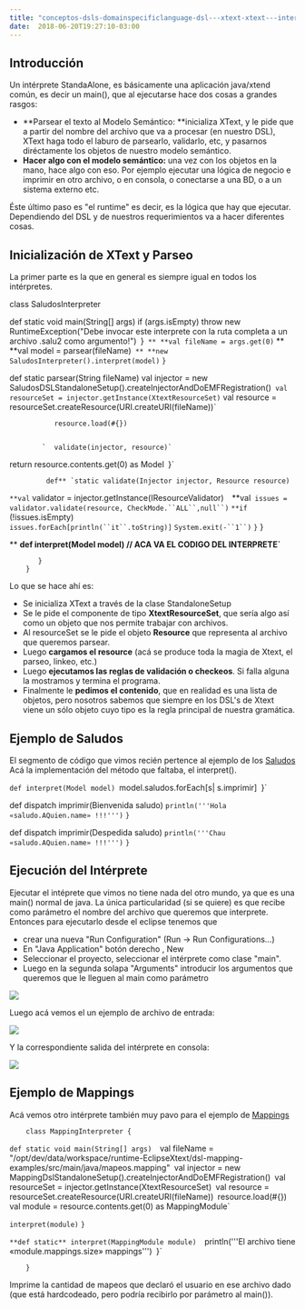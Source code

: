 ```yaml
---
title: "conceptos-dsls-domainspecificlanguage-dsl---xtext-xtext---interprete-standalone"
date:  2018-06-20T19:27:10-03:00
---
```



## Introducción

Un intérprete StandaAlone, es básicamente una aplicación java/xtend común, es decir un main(), que al ejecutarse hace dos cosas a grandes rasgos:

* **Parsear el texto al Modelo Semántico: **inicializa XText, y le pide que a partir del nombre del archivo que va a procesar (en nuestro DSL), XText haga todo el laburo de parsearlo, validarlo, etc, y pasarnos diréctamente los objetos de nuestro modelo semántico.
* **Hacer algo con el modelo semántico:** una vez con los objetos en la mano, hace algo con eso. Por ejemplo ejecutar una lógica de negocio e imprimir en otro archivo, o en consola, o conectarse a una BD, o a un sistema externo etc.

Éste último paso es "el runtime" es decir, es la lógica que hay que ejecutar.
Dependiendo del DSL y de nuestros requerimientos va a hacer diferentes cosas.


## Inicialización de XText y Parseo

La primer parte es la que en general es siempre igual en todos los intérpretes.








class SaludosInterpreter 
 
 def static void main(String[] args) 
 if (args.isEmpty) 
 throw new RuntimeException("Debe invocar este interprete con la ruta completa a un archivo .salu2 como argumento!")`
 `}`
** **val fileName = args.get(0)`
** **val model = parsear(fileName)`
** **new SaludosInterpreter().interpret(model)`
 `}`



 def static parsear(String fileName) 
          val injector = new SaludosDSLStandaloneSetup().createInjectorAndDoEMFRegistration()`
 val resourceSet = injector.getInstance(XtextResourceSet)`
 val resource = resourceSet.createResource(URI.createURI(fileName))`
 
               resource.load(#{})


            `  validate(injector, resource)`


 return resource.contents.get(0) as Model`
 `}`



             def** `static validate(Injector injector, Resource resource)  
 `**val` validator = injector.getInstance(IResourceValidator)` 
 `**val` issues = validator.validate(resource, CheckMode.``ALL``,null``)` 
 `**if` (!issues.isEmpty)  
 `issues.forEach[println(``it``.toString)]` 
 `System.exit(-``1``)` 
 `}` 
           }
                

** **def interpret(Model model) 
      // ACA VA EL CODIGO DEL INTERPRETE`**

           }
        }


Lo que se hace ahí es:

* Se inicializa XText a través de la clase <MiDSL>StandaloneSetup
* Se le pide el componente de tipo **XtextResourceSet**, que sería algo así como un objeto que nos permite trabajar con archivos.
* Al resourceSet se le pide el objeto **Resource** que representa al archivo que queremos parsear.
* Luego **cargamos el resource** (acá se produce toda la magia de Xtext, el parseo, linkeo, etc.)
* Luego **ejecutamos las reglas de validación o checkeos**. Si falla alguna la mostramos y termina el programa.
* Finalmente le **pedimos el contenido**, que en realidad es una lista de objetos, pero nosotros sabemos que siempre en los DSL's de Xtext viene un sólo objeto cuyo tipo es la regla principal de nuestra gramática.

## Ejemplo de Saludos

El segmento de código que vimos recién pertence al ejemplo de los [Saludos](../conceptos-dsls-domainspecificlanguage-dsl---xtext-dsl-en-xtext---saludos)
Acá la implementación del método que faltaba, el interpret().





 ` def interpret(Model model) 
 `model.saludos.forEach[s| s.imprimir]`
 `}`
 
 def dispatch imprimir(Bienvenida saludo) 
 `println('''Hola «saludo.AQuien.name» !!!''')`
 `}`
 
 def dispatch imprimir(Despedida saludo) 
 `println('''Chau «saludo.AQuien.name» !!!''')`
 `}`


## Ejecución del Intérprete

Ejecutar el intéprete que vimos no tiene nada del otro mundo, ya que es una main() normal de java.
La única particularidad (si se quiere) es que recibe como parámetro el nombre del archivo que queremos que interprete.
Entonces para ejecutarlo desde el eclipse tenemos que 

* crear una nueva "Run Configuration" (Run -> Run Configurations...)
* En "Java Application" botón derecho , New
* Seleccionar el proyecto, seleccionar el intérprete como clase "main".
* Luego en la segunda solapa "Arguments" introducir los argumentos que queremos que le lleguen al main como parámetro


[![](https://sites.google.com/site/programacionhm/_/rsrc/1403096818432/conceptos/dsls/domainspecificlanguage/dsl---xtext/xtext---interprete-standalone/saludos-args.png)
](conceptos-dsls-domainspecificlanguage-dsl---xtext-xtext---interprete-standalone-saludos-args-png?attredirects=0)

Luego acá vemos el un ejemplo de archivo de entrada:

[![](https://sites.google.com/site/programacionhm/_/rsrc/1403096890892/conceptos/dsls/domainspecificlanguage/dsl---xtext/xtext---interprete-standalone/ejemplo-dsl.png)
](conceptos-dsls-domainspecificlanguage-dsl---xtext-xtext---interprete-standalone-ejemplo-dsl-png?attredirects=0)

Y la correspondiente salida del intérprete en consola:

[![](https://sites.google.com/site/programacionhm/_/rsrc/1403096960763/conceptos/dsls/domainspecificlanguage/dsl---xtext/xtext---interprete-standalone/ejemplo-salida.png)
](conceptos-dsls-domainspecificlanguage-dsl---xtext-xtext---interprete-standalone-ejemplo-salida-png?attredirects=0)

## Ejemplo de Mappings

Acá vemos otro intérprete también muy pavo para el ejemplo de [Mappings](../conceptos-dsls-domainspecificlanguage-dsl---xtext-xtext-dsl---orm-mappings)





        class MappingInterpreter {
 
 `def static void main(String[] args) 
 `val fileName = "/opt/dev/data/workspace/runtime-EclipseXtext/dsl-mapping-examples/src/main/java/mapeos.mapping"`
 `val injector = new MappingDslStandaloneSetup().createInjectorAndDoEMFRegistration()`
 `val resourceSet = injector.getInstance(XtextResourceSet)`
 `val resource = resourceSet.createResource(URI.createURI(fileName))`
 `resource.load(#{})`
 `val module = resource.contents.get(0) as MappingModule`


 `interpret(module)`
 `}`
 
 `**def static** interpret(MappingModule module) 
         `println('''El archivo tiene «module.mappings.size» mappings''')`
 `}`


        }


Imprime la cantidad de mapeos que declaró el usuario en ese archivo dado (que está hardcodeado, pero podría recibirlo por parámetro al main()).